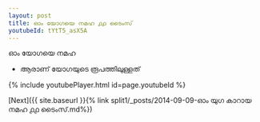 ```yaml
---
layout: post
title: ഓം യോഗയെ നമഹ ൧൧ ടൈംസ്
youtubeId: tYtT5_asX5A
---
```

 
 
 ഓം യോഗയെ നമഹ 
 
 -  ആരാണ് യോഗയുടെ രൂപത്തിലുള്ളത് 
 
  
 
  
 
 
 
 
 
 


{% include youtubePlayer.html id=page.youtubeId %}
 
[Next]({{ site.baseurl }}{% link  split1/_posts/2014-09-09-ഓം യുഗ കാറായ നമഹ ൧൧ ടൈംസ്.md%})
 
